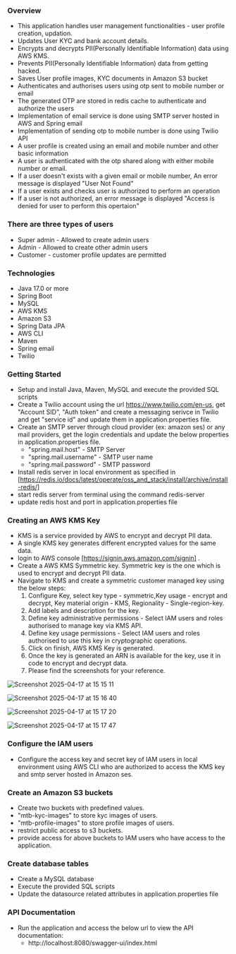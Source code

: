 ### Overview
- This application handles user management functionalities - user profile creation, updation.
- Updates User KYC and bank account details.
- Encrypts and decrypts PII(Personally Identifiable Information) data using AWS KMS.
- Prevents PII(Personally Identifiable Information) data from getting hacked.
- Saves User profile images, KYC documents in Amazon S3 bucket
- Authenticates and authorises users using otp sent to mobile number or email
- The generated OTP are stored in redis cache to authenticate and authorize the users
- Implementation of email service is done using SMTP server hosted in AWS and Spring email 
- Implementation of sending otp to mobile number is done using Twilio API
- A user profile is created using an email and mobile number and other basic information
- A user is authenticated with the otp shared along with either mobile number or email.
- If a user doesn't exists with a given email or mobile number, An error message is displayed "User Not Found"
- If a user exists and checks user is authorized to perform an operation
- If a user is not authorized, an error message is displayed "Access is denied for user to perform this opertaion"
  
### There are three types of users
- Super admin - Allowed to create admin users
- Admin - Allowed to create other admin users 
- Customer - customer profile updates are permitted

### Technologies
- Java 17.0 or more
- Spring Boot
- MySQL
- AWS KMS
- Amazon S3
- Spring Data JPA
- AWS CLI
- Maven
- Spring email
- Twilio

### Getting Started
  - Setup and install Java, Maven, MySQL and execute the provided SQL scripts
  - Create a Twilio account using the url https://www.twilio.com/en-us, get "Account SID", "Auth token" and create a messaging serivce in Twilio and get "service id" and update them in application.properties file.
  - Create an SMTP server through cloud provider (ex: amazon ses) or any mail providers, get the login credentials and update the below properties in application.properties file.
    - "spring.mail.host" - SMTP Server
    - "spring.mail.username" - SMTP user name
    - "spring.mail.password" - SMTP password
  - Install redis server in local environment as specified in [https://redis.io/docs/latest/operate/oss_and_stack/install/archive/install-redis/]
  - start redis server from terminal using the command redis-server
  - update redis host and port in application.properties file

### Creating an AWS KMS Key
-  KMS is a service provided by AWS to encrypt and decrypt PII data.
-  A single KMS key generates different encrypted values for the same data.
-  login to AWS console [https://signin.aws.amazon.com/signin] .
-  Create a AWS KMS Symmetric key. Symmetric key is the one which is used to encrypt and decrypt PII data.
-  Navigate to KMS and create a symmetric customer managed key using the below steps:
    1. Configure Key, select key type - symmetric,Key usage - encrypt and decrypt, Key material origin - KMS, Regionality - Single-region-key.
    2. Add labels and description for the key.
    3. Define key administrative permissions - Select IAM users and roles authorised to manage key via KMS API.
    4. Define key usage permissions - Select IAM users and roles authorised to use this key in cryptographic operations.
    5. Click on finish, AWS KMS Key is generated.
    6. Once the key is generated an ARN is available for the key, use it in code to encrypt and decrypt data.
    7. Please find the screenshots for your reference.

![Screenshot 2025-04-17 at 15 15 11](https://github.com/user-attachments/assets/20d51f6b-eecd-4950-8b79-b6cfcaa69f67)

![Screenshot 2025-04-17 at 15 16 40](https://github.com/user-attachments/assets/5cb61866-83d6-4680-b336-c759cb2643a6)

![Screenshot 2025-04-17 at 15 17 20](https://github.com/user-attachments/assets/c74e7724-d2d6-4285-a0d0-077214cf8291)

![Screenshot 2025-04-17 at 15 17 47](https://github.com/user-attachments/assets/2fd74f7c-1d7d-40a5-bc89-60a5ae51ed8b)

### Configure the IAM users
- Configure the access key and secret key of IAM users in local environment using AWS CLI who are authorized to access the KMS key and smtp server hosted in Amazon ses.

### Create an Amazon S3 buckets
- Create two buckets with predefined values.
- "mtb-kyc-images" to store kyc images of users.
- "mtb-profile-images" to store profile images of users.
- restrict public access to s3 buckets.
- provide access for above buckets to IAM users who have access to the application.

### Create database tables
- Create a MySQL database
- Execute the provided SQL scripts
- Update the datasource related attributes in application.properties file

### API Documentation
- Run the application and access the below url to view the API documentation:
    - http://localhost:8080/swagger-ui/index.html
